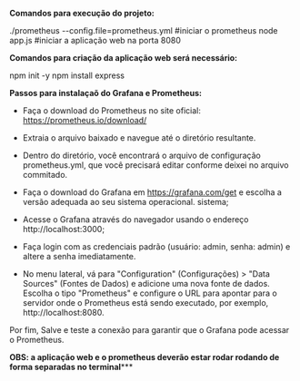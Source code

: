 **Comandos para execução do projeto:**

./prometheus --config.file=prometheus.yml #iniciar o prometheus 
node app.js #iniciar a aplicação web na porta 8080

**Comandos para criação da aplicação web será necessário:**

npm init -y
npm install express

**Passos para instalaçaõ do Grafana e Prometheus:**

* Faça o download do Prometheus no site oficial: https://prometheus.io/download/

* Extraia o arquivo baixado e navegue até o diretório resultante.

* Dentro do diretório, você encontrará o arquivo de configuração prometheus.yml, que você precisará editar conforme deixei no arquivo commitado.

* Faça o download do Grafana em https://grafana.com/get e escolha a versão adequada ao seu sistema operacional.
 sistema;

* Acesse o Grafana através do navegador usando o endereço http://localhost:3000;

* Faça login com as credenciais padrão (usuário: admin, senha: admin) e altere a senha imediatamente.

* No menu lateral, vá para "Configuration" (Configurações) > "Data Sources" (Fontes de Dados) e adicione uma nova fonte de dados.
Escolha o tipo "Prometheus" e configure o URL para apontar para o servidor onde o Prometheus está sendo executado, por exemplo, http://localhost:8080.

Por fim, Salve e teste a conexão para garantir que o Grafana pode acessar o Prometheus.


****OBS: a aplicação web e o prometheus deverão estar rodar rodando de forma separadas no terminal*******
